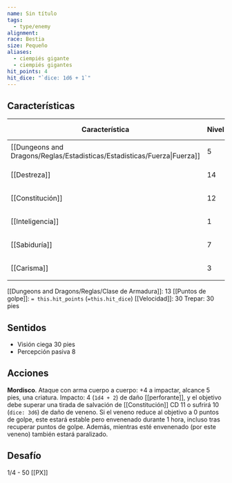 ```yaml
---
name: Sin título
tags:
  - type/enemy
alignment: 
race: Bestia
size: Pequeño
aliases:
  - ciempiés gigante
  - ciempiés gigantes
hit_points: 4
hit_dice: "`dice: 1d6 + 1`"
---
```

## Características
| Característica                                                           | Nivel | Bonificador | Lanzar dado      |
| ------------------------------------------------------------------------ | ----- | ----------- | ---------------- |
| [[Dungeons and Dragons/Reglas/Estadisticas/Estadisticas/Fuerza\|Fuerza]] | 5     | -3          | `dice: 1d20 -3`  |
| [[Destreza]]                                                             | 14    | 2           | `dice: 1d20 + 2` |
| [[Constitución]]                                                         | 12    | 1           | `dice: 1d20 + 1` |
| [[Inteligencia]]                                                         | 1     | -5          | `dice: 1d20 -5`  |
| [[Sabiduría]]                                                            | 7     | -2          | `dice: 1d20 - 2` |
| [[Carisma]]                                                              | 3     | -4          | `dice: 1d20 - 4` |

[[Dungeons and Dragons/Reglas/Clase de Armadura]]: 13
[[Puntos de golpe]]: `= this.hit_points` (`=this.hit_dice`)
[[Velocidad]]: 30
Trepar: 30 pies


## Sentidos
- Visión ciega 30 pies
- Percepción pasiva 8
## Acciones
**Mordisco**. Ataque con arma cuerpo a cuerpo: +4 a impactar, alcance 5 pies, una criatura. Impacto: 4 (`1d4 + 2`) de daño [[perforante]], y el objetivo debe superar una tirada de salvación de [[Constitución]] CD 11 o sufrirá 10 (`dice: 3d6`) de daño de veneno. Si el veneno reduce al objetivo a 0 puntos de golpe, este estará estable pero envenenado durante 1 hora, incluso tras recuperar puntos de golpe. Además, mientras esté envenenado (por este veneno) también estará paralizado.
## Desafío
1/4 - 50 [[PX]]
